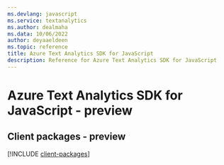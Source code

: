 ```yaml
---
ms.devlang: javascript
ms.service: textanalytics
ms.author: dealmaha
ms.data: 10/06/2022
author: deyaaeldeen
ms.topic: reference
title: Azure Text Analytics SDK for JavaScript
description: Reference for Azure Text Analytics SDK for JavaScript
---
```

# Azure Text Analytics SDK for JavaScript - preview

## Client packages - preview
[!INCLUDE [client-packages](text-analytics-client-index.md)]